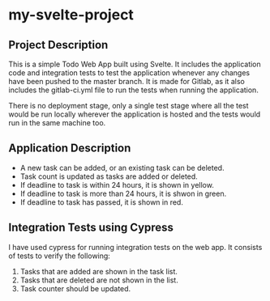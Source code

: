 # my-svelte-project



## Project Description
This is a simple Todo Web App built using Svelte. It includes the application code and integration tests to test the application whenever any changes have been pushed to the master branch. It is made for Gitlab, as it also includes the gitlab-ci.yml file to run the tests when running the application. 

There is no deployment stage, only a single test stage where all the test would be run locally wherever the application is hosted and the tests would run in the same machine too.

## Application Description
<ul>
  <li>A new task can be added, or an existing task can be deleted.</li>
  <li>Task count is updated as tasks are added or deleted.</li>
  <li>If deadline to task is within 24 hours, it is shown in yellow.</li>
  <li>If deadline to task is more than 24 hours, it is shwon in green.</li>
  <li>If deadline to task has passed, it is shown in red.</li>
</ul>

## Integration Tests using Cypress

I have used cypress for running integration tests on the web app. It consists of tests to verify the following:
<ol>
  <li>Tasks that are added are shown in the task list.</li>
  <li>Tasks that are deleted are not shown in the list.</li>
  <li>Task counter should be updated.</li>
</ol>
